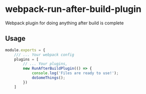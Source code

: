 # webpack-run-after-build-plugin
Webpack plugin for doing anything after build is complete

## Usage
```js
module.exports = {
    /// ... Your webpack config
    plugins = [
        // ... Your plugins,
        new RunAfterBuildPlugin(() => {
            console.log('Files are ready to use!');
            doSomeThings();
        })
    ]
```
